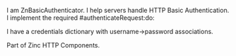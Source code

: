 I am ZnBasicAuthenticator.
I help servers handle HTTP Basic Authentication.
I implement the required #authenticateRequest:do:

I have a credentials dictionary with username->password associations.

Part of Zinc HTTP Components.